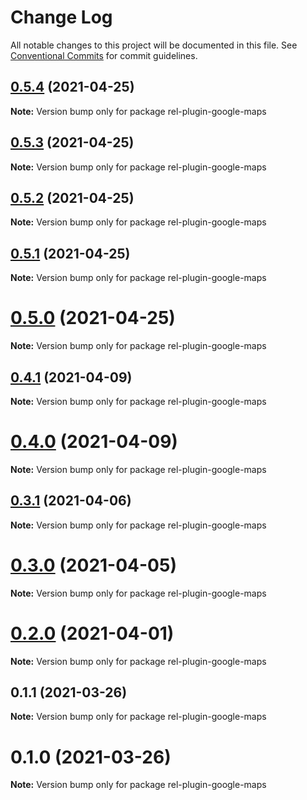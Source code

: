 # Change Log

All notable changes to this project will be documented in this file.
See [Conventional Commits](https://conventionalcommits.org) for commit guidelines.

## [0.5.4](https://github.com/runrel/rel/compare/rel-plugin-google-maps@0.5.3...rel-plugin-google-maps@0.5.4) (2021-04-25)

**Note:** Version bump only for package rel-plugin-google-maps





## [0.5.3](https://github.com/runrel/rel/compare/rel-plugin-google-maps@0.5.2...rel-plugin-google-maps@0.5.3) (2021-04-25)

**Note:** Version bump only for package rel-plugin-google-maps





## [0.5.2](https://github.com/runrel/rel/compare/rel-plugin-google-maps@0.5.1...rel-plugin-google-maps@0.5.2) (2021-04-25)

**Note:** Version bump only for package rel-plugin-google-maps





## [0.5.1](https://github.com/runrel/rel/compare/rel-plugin-google-maps@0.4.1...rel-plugin-google-maps@0.5.1) (2021-04-25)

**Note:** Version bump only for package rel-plugin-google-maps





# [0.5.0](https://github.com/runrel/rel/compare/rel-plugin-google-maps@0.4.1...rel-plugin-google-maps@0.5.0) (2021-04-25)

**Note:** Version bump only for package rel-plugin-google-maps





## [0.4.1](https://github.com/runrel/rel/compare/rel-plugin-google-maps@0.4.0...rel-plugin-google-maps@0.4.1) (2021-04-09)

**Note:** Version bump only for package rel-plugin-google-maps





# [0.4.0](https://github.com/runrel/rel/compare/rel-plugin-google-maps@0.3.1...rel-plugin-google-maps@0.4.0) (2021-04-09)

**Note:** Version bump only for package rel-plugin-google-maps





## [0.3.1](https://github.com/runrel/rel/compare/rel-plugin-google-maps@0.3.0...rel-plugin-google-maps@0.3.1) (2021-04-06)

**Note:** Version bump only for package rel-plugin-google-maps





# [0.3.0](https://github.com/runrel/rel/compare/rel-plugin-google-maps@0.2.0...rel-plugin-google-maps@0.3.0) (2021-04-05)

**Note:** Version bump only for package rel-plugin-google-maps





# [0.2.0](https://github.com/runrel/rel/compare/rel-plugin-google-maps@0.1.1...rel-plugin-google-maps@0.2.0) (2021-04-01)

**Note:** Version bump only for package rel-plugin-google-maps





## 0.1.1 (2021-03-26)

**Note:** Version bump only for package rel-plugin-google-maps





# 0.1.0 (2021-03-26)

**Note:** Version bump only for package rel-plugin-google-maps
